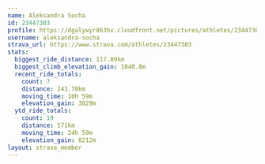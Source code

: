 ```yaml
---
name: Aleksandra Socha
id: 23447303
profile: https://dgalywyr863hv.cloudfront.net/pictures/athletes/23447303/14745546/4/large.jpg
username: aleksandra-socha
strava_url: https://www.strava.com/athletes/23447303
stats:
  biggest_ride_distance: 117.89km
  biggest_climb_elevation_gain: 1840.8m
  recent_ride_totals:
    count: 7
    distance: 243.78km
    moving_time: 10h 59m
    elevation_gain: 3829m
  ytd_ride_totals:
    count: 19
    distance: 571km
    moving_time: 24h 59m
    elevation_gain: 8212m
layout: strava_member
--- 
```

